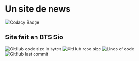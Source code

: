 # Un site de news 

[![Codacy Badge](https://api.codacy.com/project/badge/Grade/dc7c263a9adc460eaf547e5b23d9d7b1)](https://app.codacy.com/gh/Sigmanificient/js_news?utm_source=github.com&utm_medium=referral&utm_content=Sigmanificient/js_news&utm_campaign=Badge_Grade_Settings)

## Site fait en BTS Sio
![GitHub code size in bytes](https://img.shields.io/github/languages/code-size/Sigmanificient/js_news)
![GitHub repo size](https://img.shields.io/github/repo-size/Sigmanificient/js_news)
![Lines of code](https://img.shields.io/tokei/lines/github/Sigmanificient/js_news)
![GitHub last commit](https://img.shields.io/github/last-commit/Sigmanificient/js_news)
